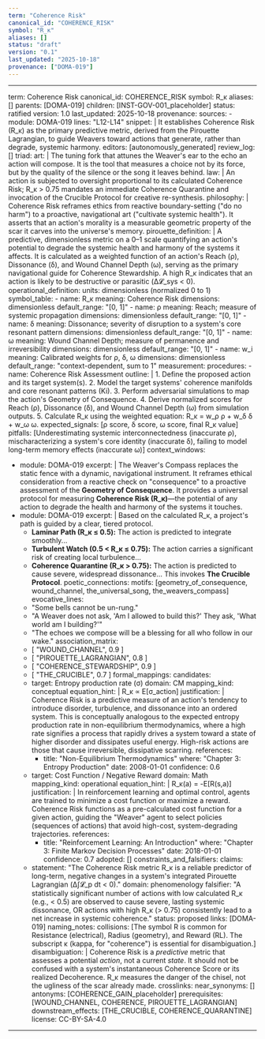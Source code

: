 ```yaml
---
term: "Coherence Risk"
canonical_id: "COHERENCE_RISK"
symbol: "R_κ"
aliases: []
status: "draft"
version: "0.1"
last_updated: "2025-10-18"
provenance: ["DOMA-019"]
---
```


---
term: Coherence Risk
canonical_id: COHERENCE_RISK
symbol: R_κ
aliases: []
parents: [DOMA-019]
children: [INST-GOV-001_placeholder]
status: ratified
version: 1.0
last_updated: 2025-10-18
provenance:
  sources:
    - module: DOMA-019
      lines: "L12-L14"
      snippet: |
        It establishes Coherence Risk (R_κ) as the primary predictive metric, derived
        from the Pirouette Lagrangian, to guide Weavers toward actions that generate,
        rather than degrade, systemic harmony.
  editors: [autonomously_generated]
  review_log: []
triad:
  art: |
    The tuning fork that attunes the Weaver's ear to the echo an action will compose. It is the tool that measures a choice not by its force, but by the quality of the silence or the song it leaves behind.
  law: |
    An action is subjected to oversight proportional to its calculated Coherence Risk; R_κ > 0.75 mandates an immediate Coherence Quarantine and invocation of the Crucible Protocol for creative re-synthesis.
  philosophy: |
    Coherence Risk reframes ethics from reactive boundary-setting ("do no harm") to a proactive, navigational art ("cultivate systemic health"). It asserts that an action's morality is a measurable geometric property of the scar it carves into the universe's memory.
pirouette_definition: |
  A predictive, dimensionless metric on a 0–1 scale quantifying an action's potential to degrade the systemic health and harmony of the systems it affects. It is calculated as a weighted function of an action's Reach (ρ), Dissonance (δ), and Wound Channel Depth (ω), serving as the primary navigational guide for Coherence Stewardship. A high R_κ indicates that an action is likely to be destructive or parasitic (Δ𝓛_sys < 0).
operational_definition:
  units: dimensionless (normalized 0 to 1)
  symbol_table:
    - name: R_κ
      meaning: Coherence Risk
      dimensions: dimensionless
      default_range: "[0, 1]"
    - name: ρ
      meaning: Reach; measure of systemic propagation
      dimensions: dimensionless
      default_range: "[0, 1]"
    - name: δ
      meaning: Dissonance; severity of disruption to a system's core resonant pattern
      dimensions: dimensionless
      default_range: "[0, 1]"
    - name: ω
      meaning: Wound Channel Depth; measure of permanence and irreversibility
      dimensions: dimensionless
      default_range: "[0, 1]"
    - name: w_i
      meaning: Calibrated weights for ρ, δ, ω
      dimensions: dimensionless
      default_range: "context-dependent, sum to 1"
  measurement:
    procedures:
      - name: Coherence Risk Assessment
        outline: |
          1.  Define the proposed action and its target system(s).
          2.  Model the target systems' coherence manifolds and core resonant patterns (Ki).
          3.  Perform adversarial simulations to map the action's Geometry of Consequence.
          4.  Derive normalized scores for Reach (ρ), Dissonance (δ), and Wound Channel Depth (ω) from simulation outputs.
          5.  Calculate R_κ using the weighted equation: R_κ = w_ρ ρ + w_δ δ + w_ω ω.
        expected_signals: [ρ score, δ score, ω score, final R_κ value]
        pitfalls: [Underestimating systemic interconnectedness (inaccurate ρ), mischaracterizing a system's core identity (inaccurate δ), failing to model long-term memory effects (inaccurate ω)]
context_windows:
  - module: DOMA-019
    excerpt: |
      The Weaver's Compass replaces the static fence with a dynamic, navigational instrument. It reframes ethical consideration from a reactive check on "consequence" to a proactive assessment of the **Geometry of Consequence**. It provides a universal protocol for measuring **Coherence Risk (R_κ)**—the potential of any action to degrade the health and harmony of the systems it touches.
  - module: DOMA-019
    excerpt: |
      Based on the calculated R_κ, a project's path is guided by a clear, tiered protocol.
      -   **Laminar Path (R_κ ≤ 0.5):** The action is predicted to integrate smoothly...
      -   **Turbulent Watch (0.5 < R_κ ≤ 0.75):** The action carries a significant risk of creating local turbulence...
      -   **Coherence Quarantine (R_κ > 0.75):** The action is predicted to cause severe, widespread dissonance... This invokes **The Crucible Protocol**.
poetic_connections:
  motifs: [geometry_of_consequence, wound_channel, the_universal_song, the_weavers_compass]
  evocative_lines:
    - "Some bells cannot be un-rung."
    - "A Weaver does not ask, 'Am I allowed to build this?' They ask, 'What world am I building?'"
    - "The echoes we compose will be a blessing for all who follow in our wake."
  association_matrix:
    - [ "WOUND_CHANNEL", 0.9 ]
    - [ "PIROUETTE_LAGRANGIAN", 0.8 ]
    - [ "COHERENCE_STEWARDSHIP", 0.9 ]
    - [ "THE_CRUCIBLE", 0.7 ]
formal_mappings:
  candidates:
    - target: Entropy production rate (σ)
      domain: CM
      mapping_kind: conceptual
      equation_hint: |
        R_κ ∝ E[σ_action]
      justification: |
        Coherence Risk is a predictive measure of an action's tendency to introduce disorder, turbulence, and dissonance into an ordered system. This is conceptually analogous to the expected entropy production rate in non-equilibrium thermodynamics, where a high rate signifies a process that rapidly drives a system toward a state of higher disorder and dissipates useful energy. High-risk actions are those that cause irreversible, dissipative scarring.
      references:
        - title: "Non-Equilibrium Thermodynamics"
          where: "Chapter 3: Entropy Production"
          date: 2008-01-01
      confidence: 0.6
    - target: Cost Function / Negative Reward
      domain: Math
      mapping_kind: operational
      equation_hint: |
        R_κ(a) = -E[R(s,a)]
      justification: |
        In reinforcement learning and optimal control, agents are trained to minimize a cost function or maximize a reward. Coherence Risk functions as a pre-calculated cost function for a given action, guiding the "Weaver" agent to select policies (sequences of actions) that avoid high-cost, system-degrading trajectories.
      references:
        - title: "Reinforcement Learning: An Introduction"
          where: "Chapter 3: Finite Markov Decision Processes"
          date: 2018-01-01
      confidence: 0.7
  adopted: []
constraints_and_falsifiers:
  claims:
    - statement: "The Coherence Risk metric R_κ is a reliable predictor of long-term, negative changes in a system's integrated Pirouette Lagrangian (Δ∫𝓛_p dt < 0)."
      domain: phenomenology
      falsifier: "A statistically significant number of actions with low calculated R_κ (e.g., < 0.5) are observed to cause severe, lasting systemic dissonance, OR actions with high R_κ (> 0.75) consistently lead to a net increase in systemic coherence."
      status: proposed
      links: [DOMA-019]
naming_notes:
  collisions: [The symbol R is common for Resistance (electrical), Radius (geometry), and Reward (RL). The subscript κ (kappa, for "coherence") is essential for disambiguation.]
  disambiguation: |
    Coherence Risk is a *predictive* metric that assesses a potential *action*, not a current *state*. It should not be confused with a system's instantaneous Coherence Score or its realized Decoherence. R_κ measures the danger of the chisel, not the ugliness of the scar already made.
crosslinks:
  near_synonyms: []
  antonyms: [COHERENCE_GAIN_placeholder]
  prerequisites: [WOUND_CHANNEL, COHERENCE, PIROUETTE_LAGRANGIAN]
  downstream_effects: [THE_CRUCIBLE, COHERENCE_QUARANTINE]
license: CC-BY-SA-4.0
---